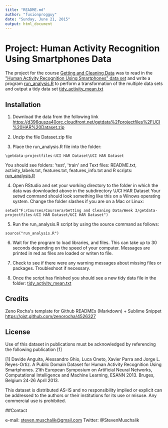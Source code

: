 ```yaml
---
title: "README.md"
author: "fusionprogguy"
date: "Sunday, June 21, 2015"
output: html_document
---
```


# Project: Human Activity Recognition Using Smartphones Data

The project for the course [Getting and Cleaning Data](https://www.coursera.org/course/getdata) was to read in the ["Human Activity Recognition Using Smartphones" data set](http://archive.ics.uci.edu/ml/datasets/Human+Activity+Recognition+Using+Smartphones) and write a program [run_analysis.R](run_analysis.R) to perform a transformation of the multiple data sets and output a tidy data set [tidy_activity_mean.txt](tidy_activity_mean.txt)

## Installation

1. Download the data from the following link
https://d396qusza40orc.cloudfront.net/getdata%2Fprojectfiles%2FUCI%20HAR%20Dataset.zip 

2. Unzip the file Dataset.zip file

3. Place the run_analysis.R file into the folder:

```
\getdata-projectfiles-UCI HAR Dataset\UCI HAR Dataset

```
You should see folders: 'test', 'train' and 
Text files: README.txt, activity_labels.txt, features.txt, features_info.txt and
R scripts: [run_analysis.R](run_analysis.R)

4. Open RStudio and set your working directory to the folder in which the data was downloaded above in the subdirectory \UCI HAR Dataset
Your setwd command should look something like this on a Winows operating system. Change the folder slashes if you are on a Mac or Linux:

```
setwd("F:/Courses/Coursera/Getting and Cleaning Data/Week 3/getdata-projectfiles-UCI HAR Dataset/UCI HAR Dataset")
```

5. Run the run_analysis.R script by using the source command as follows:
```
source("run_analysis.R")
```

6. Wait for the program to load libraries, and files. This can take up to 30 seconds depending on the speed of your computer. Messages are printed in red as files are loaded or writen to file.

7. Check to see if there were any warning messages about missing files or packages. Troubleshoot if necessary.

8. Once the script has finished you should see a new tidy data file in the folder:
[tidy_activity_mean.txt](tidy_activity_mean.txt)

## Credits

Zeno Rocha's template for Github READMEs (Markdown) + Sublime Snippet
https://gist.github.com/zenorocha/4526327

## License

Use of this dataset in publications must be acknowledged by referencing the following publication [1] 

[1] Davide Anguita, Alessandro Ghio, Luca Oneto, Xavier Parra and Jorge L. Reyes-Ortiz. A Public Domain Dataset for Human Activity Recognition Using Smartphones. 21th European Symposium on Artificial Neural Networks, Computational Intelligence and Machine Learning, ESANN 2013. Bruges, Belgium 24-26 April 2013. 

This dataset is distributed AS-IS and no responsibility implied or explicit can be addressed to the authors or their institutions for its use or misuse. Any commercial use is prohibited.

##Contact

e-mail: steven.muschalik@gmail.com
Twitter: @StevenMuschalik